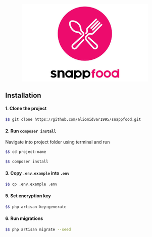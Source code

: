 <p align="center"><img src="/public/images/snappfood.jpg" width="400" alt="Snapp Food"></p>


## Installation

#### 1. Clone the project
```bash
$$ git clone https://github.com/aliomidvar1995/snappfood.git
```

#### 2. Run `composer install`
Navigate into project folder using terminal and run

```bash
$$ cd project-name
```
```bash
$$ composer install
```

#### 3. Copy `.env.example` into `.env`

```bash
$$ cp .env.example .env
```

#### 5. Set encryption key

```bash
$$ php artisan key:generate
```

#### 6. Run migrations

```bash
$$ php artisan migrate --seed
```
